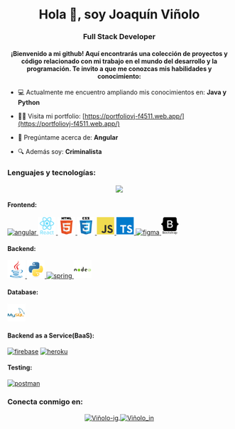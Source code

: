   <h1 align="center">Hola 👋, soy Joaquín Viñolo</h1>
  <h3 align="center">Full Stack Developer</h3>

  
  <h4 align="center">¡Bienvenido a mi github! Aquí encontrarás una colección de proyectos y código relacionado con mi trabajo en el mundo del desarrollo y la programación. Te invito a que me conozcas mis habilidades y conocimiento: 
    </h4>

  - 💻 Actualmente me encuentro ampliando mis conocimientos en: **Java y Python**

  - 👨‍💻 Visita mi portfolio: [https://portfoliovj-f4511.web.app/](https://portfoliovj-f4511.web.app/)

  - 💬 Pregúntame acerca de: **Angular**

  - 🔍 Además soy: **Criminalista**

  <div align="center">
    <h3 align="left">Lenguajes y tecnologías:</h3>
    <img align="center"
      src="https://github-readme-stats.vercel.app/api/top-langs/?username=joaquin9830&show_icons=true&locale=en&layout=compact&theme=chartreuse-dark" />
  </div>
  <div>
    <h4 align="left">Frontend:</h4>
    <a href="https://angular.io" target="_blank" rel="noreferrer"> <img
        src="https://angular.io/assets/images/logos/angular/angular.svg" alt="angular" width="40" height="40" /> </a>
    <a href="https://reactjs.org/" target="_blank" rel="noreferrer"> <img
        src="https://raw.githubusercontent.com/devicons/devicon/master/icons/react/react-original-wordmark.svg"
        alt="react" width="40" height="40" /> </a>
    <a href="https://www.w3.org/html/" target="_blank" rel="noreferrer"> <img
        src="https://raw.githubusercontent.com/devicons/devicon/master/icons/html5/html5-original-wordmark.svg"
        alt="html5" width="40" height="40" /> </a>
    <a href="https://www.w3schools.com/css/" target="_blank" rel="noreferrer"> <img
        src="https://raw.githubusercontent.com/devicons/devicon/master/icons/css3/css3-original-wordmark.svg" alt="css3"
        width="40" height="40" /> </a>
    <a href="https://developer.mozilla.org/en-US/docs/Web/JavaScript" target="_blank" rel="noreferrer"> <img
        src="https://raw.githubusercontent.com/devicons/devicon/master/icons/javascript/javascript-original.svg"
        alt="javascript" width="40" height="40" /> </a>
    <a href="https://www.typescriptlang.org/" target="_blank" rel="noreferrer"> <img
        src="https://raw.githubusercontent.com/devicons/devicon/master/icons/typescript/typescript-original.svg"
        alt="typescript" width="40" height="40" /> </a>
    <a href="https://www.figma.com/" target="_blank" rel="noreferrer"> <img
        src="https://www.vectorlogo.zone/logos/figma/figma-icon.svg" alt="figma" width="40" height="40" /> </a>
    <a href="https://getbootstrap.com" target="_blank" rel="noreferrer"> <img
        src="https://raw.githubusercontent.com/devicons/devicon/master/icons/bootstrap/bootstrap-plain-wordmark.svg"
        alt="bootstrap" width="40" height="40" /> </a>
  </div>
  <div>
    <h4 align="left">Backend:</h4>
    <a href="https://www.java.com" target="_blank" rel="noreferrer"> <img
        src="https://raw.githubusercontent.com/devicons/devicon/master/icons/java/java-original.svg" alt="java"
        width="40" height="40" /> </a> <a href="https://www.python.org" target="_blank" rel="noreferrer"> <img
        src="https://raw.githubusercontent.com/devicons/devicon/master/icons/python/python-original.svg" alt="python"
        width="40" height="40" /> </a><a href="https://spring.io/" target="_blank" rel="noreferrer"> <img
        src="https://www.vectorlogo.zone/logos/springio/springio-icon.svg" alt="spring" width="40" height="40" /> </a>
    <a href="https://nodejs.org" target="_blank" rel="noreferrer"> <img
        src="https://raw.githubusercontent.com/devicons/devicon/master/icons/nodejs/nodejs-original-wordmark.svg"
        alt="nodejs" width="40" height="40" /> </a>
  </div>
  <div>
    <h4 align="left">Database:</h4>
    <a href="https://www.mysql.com/" target="_blank" rel="noreferrer"> <img
        src="https://raw.githubusercontent.com/devicons/devicon/master/icons/mysql/mysql-original-wordmark.svg"
        alt="mysql" width="40" height="40" /> </a>
  </div>
  <div>
    <h4 align="left">Backend as a Service(BaaS):</h4>
    <a href="https://firebase.google.com/" target="_blank" rel="noreferrer"> <img
        src="https://www.vectorlogo.zone/logos/firebase/firebase-icon.svg" alt="firebase" width="40" height="40" /></a>
    <a href="https://heroku.com" target="_blank" rel="noreferrer"> <img
        src="https://www.vectorlogo.zone/logos/heroku/heroku-icon.svg" alt="heroku" width="40" height="40" /> </a>
  </div>
  <div>
    <h4 align="left">Testing:</h4>
    <a href="https://postman.com" target="_blank" rel="noreferrer"> <img
        src="https://www.vectorlogo.zone/logos/getpostman/getpostman-icon.svg" alt="postman" width="40" height="40" />
    </a>
  </div>
  </div>



  <div>
    <h3 align="left">Conecta conmigo en:</h3>
    <div>
      <p align="center">
        <a href="https://www.instagram.com/joaquin_vinolo/?hl=es-la" target="blank">
          <img align="center"
            src="https://user-images.githubusercontent.com/65192923/161411863-e98df321-4fc5-4068-869d-4adb213b51a1.png"
            alt="Viñolo-ig" height="35px" width="35px" />
        </a>
        <a href="https://www.linkedin.com/in/joaqu%C3%ADn-vi%C3%B1olo-833327239/" target="blank">
          <img align="center"
            src="https://user-images.githubusercontent.com/65192923/161412096-c041ebcb-5bc1-4777-9cbd-4160f8e2f309.png"
            alt="Viñolo_in" height="33px" width="35px" />
        </a>


  </div>


